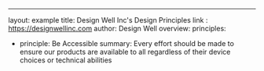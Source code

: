 ---
layout: example
title: Design Well Inc's Design Principles
link : https://designwellinc.com
author: Design Well
overview:
principles:
 - principle: Be Accessible
   summary: Every effort should be made to ensure our products are available to all regardless of their device 
   choices or technical abilities  
